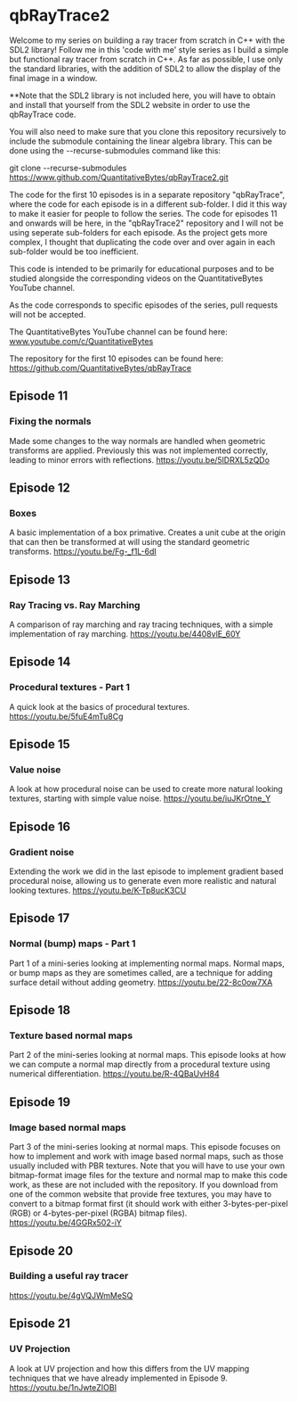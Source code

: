 # qbRayTrace2

Welcome to my series on building a ray tracer from scratch in C++ with the SDL2 library! Follow me in this 'code with me' style series as I build a simple but functional ray tracer from scratch in C++. As far as possible, I use only the standard libraries, with the addition of SDL2 to allow the display of the final image in a window.

**Note that the SDL2 library is not included here, you will have to obtain and install that yourself from the SDL2 website in order to use the qbRayTrace code.

You will also need to make sure that you clone this repository recursively to include the submodule containing the linear algebra library. This can be done using the --recurse-submodules command like this:

git clone --recurse-submodules https://www.github.com/QuantitativeBytes/qbRayTrace2.git

The code for the first 10 episodes is in a separate repository "qbRayTrace", where the code for each episode is in a different sub-folder. I did it this way to make it easier for people to follow the series. The code for episodes 11 and onwards will be here, in the "qbRayTrace2" repository and I will not be using seperate sub-folders for each episode. As the project gets more complex, I thought that duplicating the code over and over again in each sub-folder would be too inefficient.

This code is intended to be primarily for educational purposes and to be studied alongside the corresponding videos on the QuantitativeBytes YouTube channel.

As the code corresponds to specific episodes of the series, pull requests will not be accepted.

The QuantitativeBytes YouTube channel can be found here: www.youtube.com/c/QuantitativeBytes

The repository for the first 10 episodes can be found here: https://github.com/QuantitativeBytes/qbRayTrace

## Episode 11
### Fixing the normals
Made some changes to the way normals are handled when geometric transforms are applied. Previously this was not implemented correctly, leading to minor errors with reflections.
https://youtu.be/5lDRXL5zQDo

## Episode 12
### Boxes
A basic implementation of a box primative. Creates a unit cube at the origin that can then be transformed at will using the standard geometric transforms.
https://youtu.be/Fg-_f1L-6dI

## Episode 13
### Ray Tracing vs. Ray Marching
A comparison of ray marching and ray tracing techniques, with a simple implementation of ray marching.
https://youtu.be/4408vlE_60Y

## Episode 14
### Procedural textures - Part 1
A quick look at the basics of procedural textures.
https://youtu.be/5fuE4mTu8Cg

## Episode 15
### Value noise
A look at how procedural noise can be used to create more natural looking textures, starting with simple value noise.
https://youtu.be/iuJKrOtne_Y

## Episode 16
### Gradient noise
Extending the work we did in the last episode to implement gradient based procedural noise, allowing us to generate even more realistic and natural looking textures.
https://youtu.be/K-Tp8ucK3CU

## Episode 17
### Normal (bump) maps - Part 1
Part 1 of a mini-series looking at implementing normal maps. Normal maps, or bump maps as they are sometimes called, are a technique for adding surface detail without adding geometry.
https://youtu.be/22-8c0ow7XA

## Episode 18
### Texture based normal maps
Part 2 of the mini-series looking at normal maps. This episode looks at how we can compute a normal map directly from a procedural texture using numerical differentiation.
https://youtu.be/R-4QBaUvH84

## Episode 19
### Image based normal maps
Part 3 of the mini-series looking at normal maps. This episode focuses on how to implement and work with image based normal maps, such as those usually included with PBR textures. Note that you will have to use your own bitmap-format image files for the texture and normal map to make this code work, as these are not included with the repository. If you download from one of the common website that provide free textures, you may have to convert to a bitmap format first (it should work with either 3-bytes-per-pixel (RGB) or 4-bytes-per-pixel (RGBA) bitmap files).
https://youtu.be/4GGRx502-iY

## Episode 20
### Building a useful ray tracer
https://youtu.be/4gVQJWmMeSQ

## Episode 21
### UV Projection
A look at UV projection and how this differs from the UV mapping techniques that we have already implemented in Episode 9.
https://youtu.be/1nJwteZIOBI
